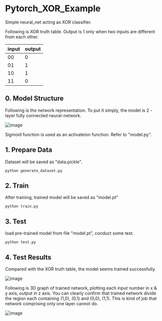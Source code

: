 # Pytorch_XOR_Example
Simple neural_net acting as XOR classifier.

Following is XOR truth table. Output is 1 only when two inputs are different from each other. 

|input|output|
|------|---|
|00|0|
|01|1|
|10|1|
|11|0|



## 0. Model Structure
Following is the network representation. 
To put it simply, the model is 2 - layer fully connected neural-network. 

![image](https://user-images.githubusercontent.com/77431192/140403022-32f1e11b-f95d-4544-b1a3-554ad00125bb.png)

Sigmoid function is used as an activateion function.
Refer to "model.py".

## 1. Prepare Data
Dataset will be saved as "data.pickle".
~~~
python generate_dataset.py
~~~

## 2. Train
After training, trained model will be saved as "model.pt"
~~~
python train.py
~~~

## 3. Test
load pre-trained model from file "model.pt", conduct some test.
~~~
python test.py
~~~
## 4. Test Results
Compared with the XOR truth table, the model seems trained successfully.

![image](https://user-images.githubusercontent.com/77431192/140401320-50c345d5-54b0-486e-bd24-764f96d89d22.png)

Following is 3D graph of trained network, plotting each input number in x & y axis, output in z axis.
You can clearly confirm that trained network divide the region each containing (1,0), (0,1) and (0,0), (1,1).
This is kind of job that network comprising only one layer cannot do. 

![image](https://user-images.githubusercontent.com/77431192/140401298-20e1d65a-8bd6-419c-af39-641e4e54af79.png)

